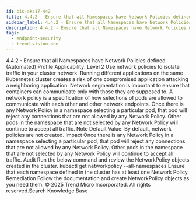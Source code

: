 ```yaml
---
id: cis-aks17-442
title: 4.4.2 - Ensure that all Namespaces have Network Policies defined (Automated)
sidebar_label: 4.4.2 - Ensure that all Namespaces have Network Policies defined (Automated)
description: 4.4.2 - Ensure that all Namespaces have Network Policies defined (Automated)
tags:
  - endpoint-security
  - trend-vision-one
---
```


 4.4.2 - Ensure that all Namespaces have Network Policies defined (Automated) Profile Applicability: Level 2 Use network policies to isolate traffic in your cluster network. Running different applications on the same Kubernetes cluster creates a risk of one compromised application attacking a neighboring application. Network segmentation is important to ensure that containers can communicate only with those they are supposed to. A network policy is a specification of how selections of pods are allowed to communicate with each other and other network endpoints. Once there is any Network Policy in a namespace selecting a particular pod, that pod will reject any connections that are not allowed by any Network Policy. Other pods in the namespace that are not selected by any Network Policy will continue to accept all traffic. Note Default Value: By default, network policies are not created. Impact Once there is any Network Policy in a namespace selecting a particular pod, that pod will reject any connections that are not allowed by any Network Policy. Other pods in the namespace that are not selected by any Network Policy will continue to accept all traffic. Audit Run the below command and review the NetworkPolicy objects created in the cluster. kubectl get networkpolicy --all-namespaces Ensure that each namespace defined in the cluster has at least one Network Policy. Remediation Follow the documentation and create NetworkPolicy objects as you need them. © 2025 Trend Micro Incorporated. All rights reserved.Search Knowledge Base